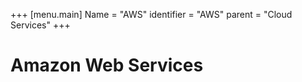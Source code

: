 +++
[menu.main]
Name = "AWS"
identifier = "AWS"
parent = "Cloud Services"
+++

# Amazon Web Services